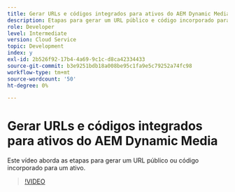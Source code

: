 ```yaml
---
title: Gerar URLs e códigos integrados para ativos do AEM Dynamic Media
description: Etapas para gerar um URL público e código incorporado para um ativo no Dynamic Media
role: Developer
level: Intermediate
version: Cloud Service
topic: Development
index: y
exl-id: 2b526f92-17b4-4a69-9c1c-d8ca42334433
source-git-commit: b3e9251bdb18a008be95c1fa9e5c79252a74fc98
workflow-type: tm+mt
source-wordcount: '50'
ht-degree: 0%

---
```


# Gerar URLs e códigos integrados para ativos do AEM Dynamic Media

Este vídeo aborda as etapas para gerar um URL público ou código incorporado para um ativo.

>[!VIDEO](https://video.tv.adobe.com/v/335364?quality=12&learn=on)
